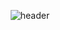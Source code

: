 <div align="center">
  
![header](https://capsule-render.vercel.app/api?type=waving&color=afeeee&height=150&section=hearder&text=Welcome!&fontColor=444444&fontSize=50&animation=fadeIn&fontAlignY=37)
</div>
